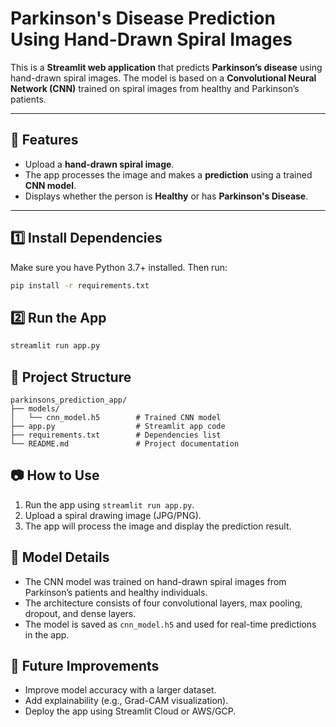 
# Parkinson's Disease Prediction Using Hand-Drawn Spiral Images  

This is a **Streamlit web application** that predicts **Parkinson’s disease** using hand-drawn spiral images. The model is based on a **Convolutional Neural Network (CNN)** trained on spiral images from healthy and Parkinson’s patients.  

---

## 📌 **Features**  
- Upload a **hand-drawn spiral image**.  
- The app processes the image and makes a **prediction** using a trained **CNN model**.  
- Displays whether the person is **Healthy** or has **Parkinson's Disease**.  

---


## 1️⃣ Install Dependencies

Make sure you have Python 3.7+ installed. Then run:

```bash
pip install -r requirements.txt
```

## 2️⃣ Run the App

```bash
streamlit run app.py
```

## 📂 Project Structure

```
parkinsons_prediction_app/
├── models/
│   └── cnn_model.h5        # Trained CNN model
├── app.py                  # Streamlit app code
├── requirements.txt        # Dependencies list
└── README.md               # Project documentation
```

## 📷 How to Use

1. Run the app using `streamlit run app.py`.
2. Upload a spiral drawing image (JPG/PNG).
3. The app will process the image and display the prediction result.

## 📌 Model Details

* The CNN model was trained on hand-drawn spiral images from Parkinson’s patients and healthy individuals.
* The architecture consists of four convolutional layers, max pooling, dropout, and dense layers.
* The model is saved as `cnn_model.h5` and used for real-time predictions in the app.

## 🤖 Future Improvements

* Improve model accuracy with a larger dataset.
* Add explainability (e.g., Grad-CAM visualization).
* Deploy the app using Streamlit Cloud or AWS/GCP.


